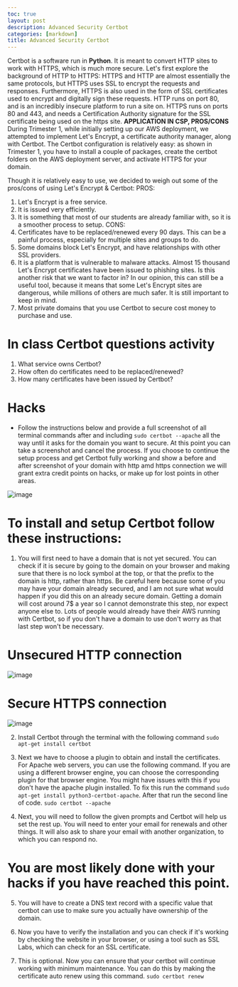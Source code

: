 ```yaml
---
toc: true
layout: post
description: Advanced Security Certbot
categories: [markdown]
title: Advanced Security Certbot
---
```


Certbot is a software run in **Python**. It is meant to convert HTTP sites to work with HTTPS, which is much more secure.
Let's first explore the background of HTTP to HTTPS:
HTTPS and HTTP are almost essentially the same protocols, but HTTPS uses SSL to encrypt the requests and responses.
Furthermore, HTTPS is also used in the form of SSL certificates used to encrypt and digitally sign these requests.
HTTP runs on port 80, and is an incredibly insecure platform to run a site on. HTTPS runs on ports 80 and 443, and needs a Certification Authority signature for the SSL certificate being used on the https site.
**APPLICATION IN CSP, PROS/CONS**
During Trimester 1, while initially setting up our AWS deployment, we attempted to implement Let's Encrypt, a certificate authority manager, along with Certbot.
The Certbot configuration is relatively easy: as shown in Trimester 1, you have to install a couple of packages, create the certbot folders on the AWS deployment server, and activate HTTPS for your domain.

Though it is relatively easy to use, we decided to weigh out some of the pros/cons of using Let's Encrypt & Certbot:
PROS:
1. Let's Encrypt is a free service.
2. It is issued very efficiently.
3. It is something that most of our students are already familiar with, so it is a smoother process to setup.
CONS:
1. Certificates have to be replaced/renewed every 90 days. This can be a painful process, especially for multiple sites and groups to do.
2. Some domains block Let's Encrypt, and have relationships with other SSL providers.
3. It is a platform that is vulnerable to malware attacks. Almost 15 thousand Let's Encrypt certificates have been issued to phishing sites. Is this another risk that we want to factor in? In our opinion, this can still be a useful tool, because it means that some Let's Encrypt sites are dangerous, while millions of others are much safer. It is still important to keep in mind.
4. Most private domains that you use Certbot to secure cost money to purchase and use.

# In class Certbot questions activity

1. What service owns Certbot?
2. How often do certificates need to be replaced/renewed?
3. How many certificates have been issued by Certbot?


# Hacks
- Follow the instructions below and provide a full screenshot of all terminal commands after and including `sudo certbot --apache` all the way until it asks for the domain you want to secure. At this point you can take a screenshot and cancel the process. If you choose to continue the setup process and get Certbot fully working and show a before and after screenshot of your domain with http amd https connection we will grant extra credit points on hacks, or make up for lost points in other areas.

![image](https://vardaansinha.github.io/devops/images/devopshacks.png)

# To install and setup Certbot follow these instructions:

1. You will first need to have a domain that is not yet secured. You can check if it is secure by going to the domain on your browser and making sure that there is no lock symbol at the top, or that the prefix to the domain is http, rather than https. Be careful here because some of you may have your domain already secured, and I am not sure what would happen if you did this on an already secure domain. Getting a domain will cost around 7$ a year so I cannot demonstrate this step, nor expect anyone else to. Lots of people would already have their AWS running with Certbot, so if you don't have a domain to use don't worry as that last step won't be necessary.

# Unsecured HTTP connection
![image](https://vardaansinha.github.io/devops/images/slitheriohttp.png)

# Secure HTTPS connection
![image](https://vardaansinha.github.io/devops/images/schedulehttps.png)

2. Install Certbot through the terminal with the following command
`sudo apt-get install certbot`

3. Next we have to choose a plugin to obtain and install the certificates. For Apache web servers, you can use the following command. If you are using a different browser engine, you can choose the corresponding plugin for that browser engine. You might have issues with this if you don't have the apache plugin installed. To fix this run the command `sudo apt-get install python3-certbot-apache`. After that run the second line of code.
`sudo certbot --apache`

4. Next, you will need to follow the given prompts and Certbot will help us set the rest up. You will need to enter your email for renewals and other things. It will also ask to share your email with another organization, to which you can respond no.

# You are most likely done with your hacks if you have reached this point.

5. You will have to create a DNS text record with a specific value that certbot can use to make sure you actually have ownership of the domain.

6. Now you have to verify the installation and you can check if it's working by checking the website in your browser, or using a tool such as SSL Labs, which can check for an SSL certificate.

7. This is optional. Now you can ensure that your certbot will continue working with minimum maintenance. You can do this by making the certificate auto renew using this command.
`sudo certbot renew`
